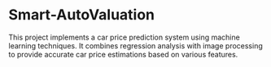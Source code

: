 # Smart-AutoValuation
This project implements a car price prediction system using machine learning techniques. It combines regression analysis with image processing to provide accurate car price estimations based on various features.
